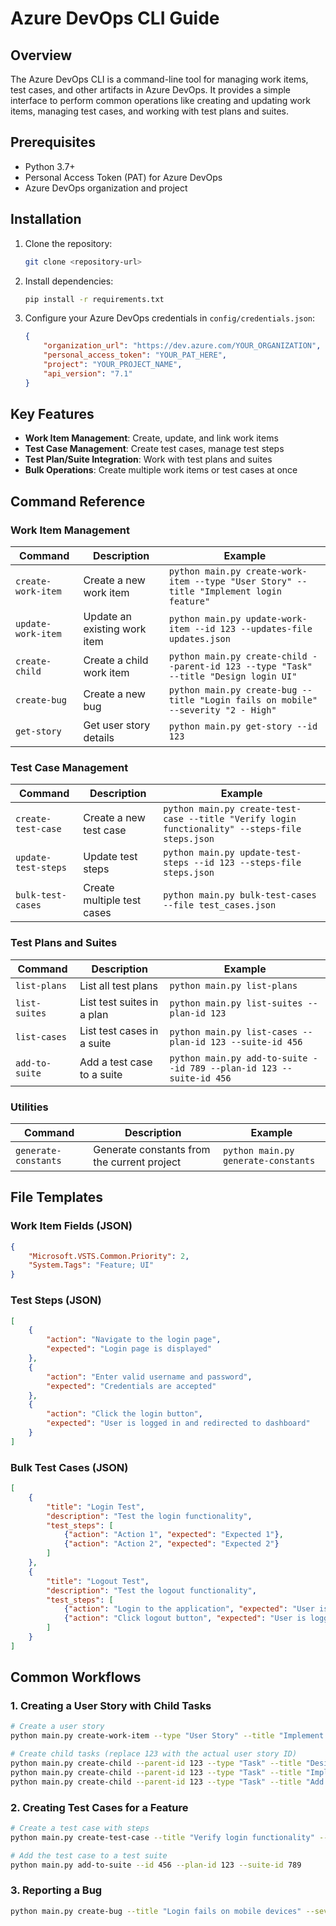 # Azure DevOps CLI Guide

## Overview

The Azure DevOps CLI is a command-line tool for managing work items, test cases, and other artifacts in Azure DevOps. It provides a simple interface to perform common operations like creating and updating work items, managing test cases, and working with test plans and suites.

## Prerequisites

- Python 3.7+
- Personal Access Token (PAT) for Azure DevOps
- Azure DevOps organization and project

## Installation

1. Clone the repository:
   ```bash
   git clone <repository-url>
   ```

2. Install dependencies:
   ```bash
   pip install -r requirements.txt
   ```

3. Configure your Azure DevOps credentials in `config/credentials.json`:
   ```json
   {
       "organization_url": "https://dev.azure.com/YOUR_ORGANIZATION",
       "personal_access_token": "YOUR_PAT_HERE",
       "project": "YOUR_PROJECT_NAME",
       "api_version": "7.1"
   }
   ```

## Key Features

- **Work Item Management**: Create, update, and link work items
- **Test Case Management**: Create test cases, manage test steps
- **Test Plan/Suite Integration**: Work with test plans and suites
- **Bulk Operations**: Create multiple work items or test cases at once

## Command Reference

### Work Item Management

| Command | Description | Example |
|---------|-------------|---------|
| `create-work-item` | Create a new work item | `python main.py create-work-item --type "User Story" --title "Implement login feature"` |
| `update-work-item` | Update an existing work item | `python main.py update-work-item --id 123 --updates-file updates.json` |
| `create-child` | Create a child work item | `python main.py create-child --parent-id 123 --type "Task" --title "Design login UI"` |
| `create-bug` | Create a new bug | `python main.py create-bug --title "Login fails on mobile" --severity "2 - High"` |
| `get-story` | Get user story details | `python main.py get-story --id 123` |

### Test Case Management

| Command | Description | Example |
|---------|-------------|---------|
| `create-test-case` | Create a new test case | `python main.py create-test-case --title "Verify login functionality" --steps-file steps.json` |
| `update-test-steps` | Update test steps | `python main.py update-test-steps --id 123 --steps-file steps.json` |
| `bulk-test-cases` | Create multiple test cases | `python main.py bulk-test-cases --file test_cases.json` |

### Test Plans and Suites

| Command | Description | Example |
|---------|-------------|---------|
| `list-plans` | List all test plans | `python main.py list-plans` |
| `list-suites` | List test suites in a plan | `python main.py list-suites --plan-id 123` |
| `list-cases` | List test cases in a suite | `python main.py list-cases --plan-id 123 --suite-id 456` |
| `add-to-suite` | Add a test case to a suite | `python main.py add-to-suite --id 789 --plan-id 123 --suite-id 456` |

### Utilities

| Command | Description | Example |
|---------|-------------|---------|
| `generate-constants` | Generate constants from the current project | `python main.py generate-constants` |

## File Templates

### Work Item Fields (JSON)
```json
{
    "Microsoft.VSTS.Common.Priority": 2,
    "System.Tags": "Feature; UI"
}
```

### Test Steps (JSON)
```json
[
    {
        "action": "Navigate to the login page",
        "expected": "Login page is displayed"
    },
    {
        "action": "Enter valid username and password",
        "expected": "Credentials are accepted"
    },
    {
        "action": "Click the login button",
        "expected": "User is logged in and redirected to dashboard"
    }
]
```

### Bulk Test Cases (JSON)
```json
[
    {
        "title": "Login Test",
        "description": "Test the login functionality",
        "test_steps": [
            {"action": "Action 1", "expected": "Expected 1"},
            {"action": "Action 2", "expected": "Expected 2"}
        ]
    },
    {
        "title": "Logout Test",
        "description": "Test the logout functionality",
        "test_steps": [
            {"action": "Login to the application", "expected": "User is logged in"},
            {"action": "Click logout button", "expected": "User is logged out"}
        ]
    }
]
```

## Common Workflows

### 1. Creating a User Story with Child Tasks

```bash
# Create a user story
python main.py create-work-item --type "User Story" --title "Implement login functionality" --description "As a user, I want to log in to the system"

# Create child tasks (replace 123 with the actual user story ID)
python main.py create-child --parent-id 123 --type "Task" --title "Design login UI"
python main.py create-child --parent-id 123 --type "Task" --title "Implement authentication logic"
python main.py create-child --parent-id 123 --type "Task" --title "Add validation for login form"
```

### 2. Creating Test Cases for a Feature

```bash
# Create a test case with steps
python main.py create-test-case --title "Verify login functionality" --steps-file templates/login_test_steps.json

# Add the test case to a test suite
python main.py add-to-suite --id 456 --plan-id 123 --suite-id 789
```

### 3. Reporting a Bug

```bash
python main.py create-bug --title "Login fails on mobile devices" --severity "2 - High" --priority 1 --steps-to-reproduce "1. Open app on mobile\n2. Enter credentials\n3. Click login"
```
